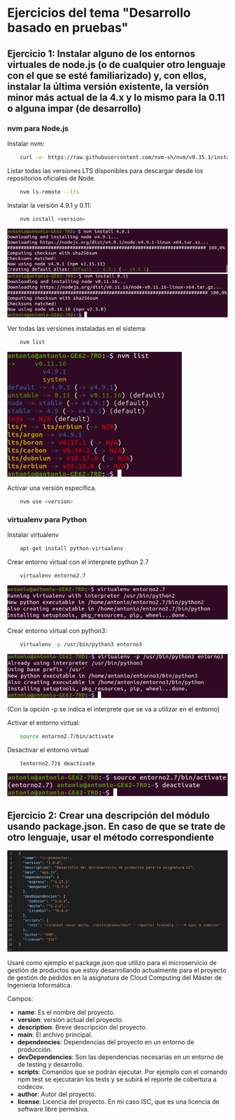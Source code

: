 # Ejercicios del tema "Desarrollo basado en pruebas"

## Ejercicio 1: Instalar alguno de los entornos virtuales de node.js (o de cualquier otro lenguaje con el que se esté familiarizado) y, con ellos, instalar la última versión existente, la versión minor más actual de la 4.x y lo mismo para la 0.11 o alguna impar (de desarrollo)

### nvm para Node.js

Instalar nvm:

```bash
    curl -o- https://raw.githubusercontent.com/nvm-sh/nvm/v0.35.1/install.sh | bash
```

Listar todas las versiones LTS disponibles para descargar desde los repositorios oficiales de Node.

```bash
    nvm ls-remote --lts
```

Instalar la versión 4.9.1 y 0.11:

```bash
    nvm install <version>
```

![nvm list](doc/img/nvm-install-4.9.1.png)
![nvm list](doc/img/nvm-install-0.11.png)

Ver todas las versiones instaladas en el sistema:

```bash
    nvm list
```

![nvm list](doc/img/nvm-list.png)

Activar una versión específica.

```bash
    nvm use <version>
```

### virtualenv para Python

Instalar virtualenv

```bash
    apt-get install python-virtualenv
```

Crear entorno virtual con el interprete python 2.7

```bash
    virtualenv entorno2.7
```

![nvm list](doc/img/virtualenv2.7.png)

Crear entorno virtual con python3:

```bash
    virtualenv -p /usr/bin/python3 entorno3
```

![nvm list](doc/img/virtualenv3.png)

(Con la opción -p se indica el interprete que se va a utilizar en el entorno)  

Activar el entorno virtual:

```bash
    source entorno2.7/bin/activate
```

Desactivar el entorno virtual

```bash
    (entorno2.7)$ deactivate
```

![nvm list](doc/img/virtualenv-activate.png)

## Ejercicio 2: Crear una descripción del módulo usando package.json. En caso de que se trate de otro lenguaje, usar el método correspondiente

![nvm list](doc/img/package-json.png)

Usaré como ejemplo el package.json que utilizo para el microservicio de gestión de productos que estoy desarrollando actualmente para el proyecto de gestión de pedidos en la asignatura de Cloud Computing del Máster de Ingeniería Informática.

Campos:

- **name**: Es el nombre del proyecto.
- **version**: versión actual del proyecto.
- **description**: Breve descripción del proyecto.
- **main**: El archivo principal.
- **dependencies**: Dependencias del proyecto en un entorno de producción.
- **devDependencies**: Son las dependencias necesarias en un entorno de de testing y desarrollo.
- **scripts**: Comandos que se podrán ejecutar. Por ejemplo con el comando npm test se ejecutarán los tests y se subirá el reporte de cobertura a codecov.
- **author**: Autor del proyecto.
- **license**: Licencia del proyecto. En mi caso ISC, que es una licencia de software libre permisiva.
